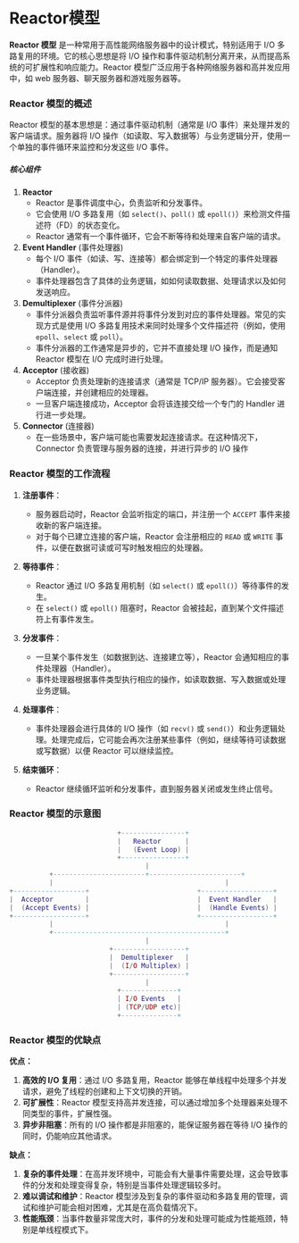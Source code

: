 # Reactor模型
**Reactor 模型** 是一种常用于高性能网络服务器中的设计模式，特别适用于 I/O 多路复用的环境。它的核心思想是将 I/O 操作和事件驱动机制分离开来，从而提高系统的可扩展性和响应能力。Reactor 模型广泛应用于各种网络服务器和高并发应用中，如 web 服务器、聊天服务器和游戏服务器等。

### Reactor 模型的概述

Reactor 模型的基本思想是：通过事件驱动机制（通常是 I/O 事件）来处理并发的客户端请求。服务器将 I/O 操作（如读取、写入数据等）与业务逻辑分开，使用一个单独的事件循环来监控和分发这些 I/O 事件。

##### 核心组件

1. **Reactor**
   - Reactor 是事件调度中心，负责监听和分发事件。
   - 它会使用 I/O 多路复用（如 `select()`、`poll()` 或 `epoll()`）来检测文件描述符（FD）的状态变化。
   - Reactor 通常有一个事件循环，它会不断等待和处理来自客户端的请求。
2. **Event Handler** (事件处理器)
   - 每个 I/O 事件（如读、写、连接等）都会绑定到一个特定的事件处理器（Handler）。
   - 事件处理器包含了具体的业务逻辑，如如何读取数据、处理请求以及如何发送响应。
3. **Demultiplexer** (事件分派器)
   - 事件分派器负责监听事件源并将事件分发到对应的事件处理器。常见的实现方式是使用 I/O 多路复用技术来同时处理多个文件描述符（例如，使用 `epoll`、`select` 或 `poll`）。
   - 事件分派器的工作通常是异步的，它并不直接处理 I/O 操作，而是通知 Reactor 模型在 I/O 完成时进行处理。
4. **Acceptor** (接收器)
   - Acceptor 负责处理新的连接请求（通常是 TCP/IP 服务器）。它会接受客户端连接，并创建相应的处理器。
   - 一旦客户端连接成功，Acceptor 会将该连接交给一个专门的 Handler 进行进一步处理。
5. **Connector** (连接器)
   - 在一些场景中，客户端可能也需要发起连接请求。在这种情况下，Connector 负责管理与服务器的连接，并进行异步的 I/O 操作

### Reactor 模型的工作流程



1. **注册事件**：
   - 服务器启动时，Reactor 会监听指定的端口，并注册一个 `ACCEPT` 事件来接收新的客户端连接。
   - 对于每个已建立连接的客户端，Reactor 会注册相应的 `READ` 或 `WRITE` 事件，以便在数据可读或可写时触发相应的处理器。

2. **等待事件**：
   - Reactor 通过 I/O 多路复用机制（如 `select()` 或 `epoll()`）等待事件的发生。
   - 在 `select()` 或 `epoll()` 阻塞时，Reactor 会被挂起，直到某个文件描述符上有事件发生。
3. **分发事件**：
   - 一旦某个事件发生（如数据到达、连接建立等），Reactor 会通知相应的事件处理器（Handler）。
   - 事件处理器根据事件类型执行相应的操作，如读取数据、写入数据或处理业务逻辑。
4. **处理事件**：
   - 事件处理器会进行具体的 I/O 操作（如 `recv()` 或 `send()`）和业务逻辑处理。处理完成后，它可能会再次注册某些事件（例如，继续等待可读数据或写数据）以便 Reactor 可以继续监控。
5. **结束循环**：
   - Reactor 继续循环监听和分发事件，直到服务器关闭或发生终止信号。

### Reactor 模型的示意图

```lua
                           +----------------+
                           |   Reactor      |
                           |   (Event Loop) |
                           +----------------+
                                  |
          +-----------------------+-----------------------+
          |                                           |
+------------------+                           +------------------+
|  Acceptor        |                           |  Event Handler   |
|  (Accept Events) |                           |  (Handle Events) |
+------------------+                           +------------------+
          |                                           |
          +-------------------------------------------+
                                  |
                         +------------------+
                         |  Demultiplexer   |
                         |  (I/O Multiplex) |
                         +------------------+
                                  |
                           +--------------+
                           | I/O Events   |
                           | (TCP/UDP etc)|
                           +--------------+

```
### Reactor 模型的优缺点

**优点：**

1. **高效的 I/O 复用**：通过 I/O 多路复用，Reactor 能够在单线程中处理多个并发请求，避免了线程的创建和上下文切换的开销。
2. **可扩展性**：Reactor 模型支持高并发连接，可以通过增加多个处理器来处理不同类型的事件，扩展性强。
3. **异步非阻塞**：所有的 I/O 操作都是非阻塞的，能保证服务器在等待 I/O 操作的同时，仍能响应其他请求。

**缺点：**

1. **复杂的事件处理**：在高并发环境中，可能会有大量事件需要处理，这会导致事件的分发和处理变得复杂，特别是当事件处理逻辑较多时。
2. **难以调试和维护**：Reactor 模型涉及到复杂的事件驱动和多路复用的管理，调试和维护可能会相对困难，尤其是在高负载情况下。
3. **性能瓶颈**：当事件数量非常庞大时，事件的分发和处理可能成为性能瓶颈，特别是单线程模式下。
